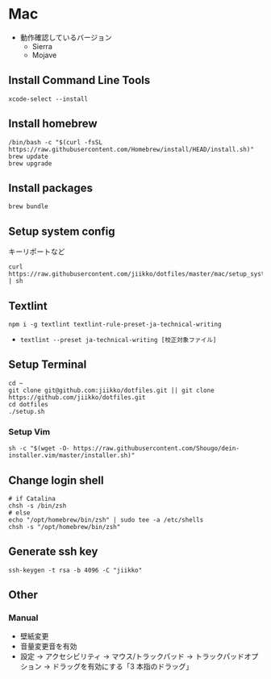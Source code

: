 # Mac

- 動作確認しているバージョン
  - Sierra
  - Mojave

## Install Command Line Tools

```shell
xcode-select --install
```

## Install homebrew

```shell
/bin/bash -c "$(curl -fsSL https://raw.githubusercontent.com/Homebrew/install/HEAD/install.sh)"
brew update
brew upgrade
```

## Install packages

```
brew bundle
```

## Setup system config

キーリポートなど

```shell
curl https://raw.githubusercontent.com/jiikko/dotfiles/master/mac/setup_system.sh | sh
```

## Textlint
```shell
npm i -g textlint textlint-rule-preset-ja-technical-writing
```

* `textlint --preset ja-technical-writing [校正対象ファイル]`

## Setup Terminal

```shell
cd ~
git clone git@github.com:jiikko/dotfiles.git || git clone https://github.com/jiikko/dotfiles.git
cd dotfiles
./setup.sh
```

### Setup Vim

```shell
sh -c "$(wget -O- https://raw.githubusercontent.com/Shougo/dein-installer.vim/master/installer.sh)"
```

## Change login shell

```
# if Catalina
chsh -s /bin/zsh
# else
echo "/opt/homebrew/bin/zsh" | sudo tee -a /etc/shells
chsh -s "/opt/homebrew/bin/zsh"
```

## Generate ssh key

```
ssh-keygen -t rsa -b 4096 -C "jiikko"
```

## Other

### Manual

- 壁紙変更
- 音量変更音を有効
- 設定 -> アクセシビリティ -> マウス/トラックパッド -> トラックパッドオプション -> ドラッグを有効にする「3 本指のドラッグ」
